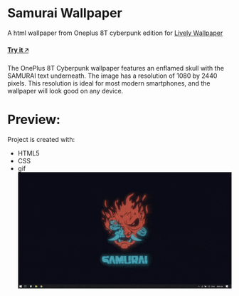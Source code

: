 # Samurai Wallpaper
A html wallpaper from Oneplus 8T cyberpunk edition for [Lively Wallpaper](https://github.com/rocksdanister/lively)
#### [Try it 🡥](https://abhishekbaiju.github.io/samurai)
The OnePlus 8T Cyberpunk wallpaper features an enflamed skull with the SAMURAI text underneath. The image has a resolution of 1080 by 2440 pixels. This resolution is ideal for most modern smartphones, and the wallpaper will look good on any device.
# Preview:

Project is created with:
* HTML5
* CSS
* gif
![Demo](assets/demo.gif)
